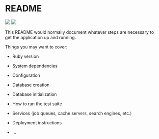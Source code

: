 # README

<a href="https://codeclimate.com/github/radinreth/mapping-115/maintainability"><img src="https://api.codeclimate.com/v1/badges/6fc5a4b1668e074709b4/maintainability" /></a>
<a href="https://codeclimate.com/github/radinreth/mapping-115/test_coverage"><img src="https://api.codeclimate.com/v1/badges/6fc5a4b1668e074709b4/test_coverage" /></a>

This README would normally document whatever steps are necessary to get the
application up and running.

Things you may want to cover:

* Ruby version

* System dependencies

* Configuration

* Database creation

* Database initialization

* How to run the test suite

* Services (job queues, cache servers, search engines, etc.)

* Deployment instructions

* ...
